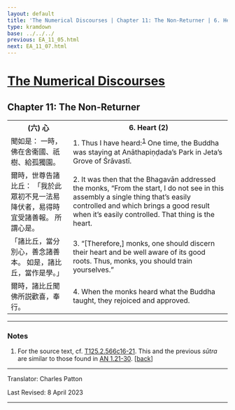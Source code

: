 ```yaml
---
layout: default
title: 'The Numerical Discourses | Chapter 11: The Non-Returner | 6. Heart (2)'
type: kramdown
base: ../../../
previous: EA_11_05.html
next: EA_11_07.html
---
```


<h1><a href='../index.html'>The Numerical Discourses</a></h1>
<h2>Chapter 11: The Non-Returner</h2>

<table class="trans">
  <th class='ch'>(六) 心</th>
  <th class='en'>6. Heart (2)</th>
  <tr>
    <td class='ch' title='T125.2.566c16'>聞如是： 一時，佛在舍衞國、祇樹、給孤獨園。</td>
    <td id='p1'>1. Thus I have heard:<sup id="ref1"><a href="#n1">1</a></sup> One time, the Buddha was staying at Anāthapiṇḍada’s Park in Jeta’s Grove of Śrāvastī.</td>
  </tr>
  <tr>
    <td class='ch' title='T125.2.566c17'>爾時，世尊告諸比丘： 「我於此眾初不見一法易降伏者，易得時宜受諸善報。 所謂心是。</td>
    <td id='p2'>2. It was then that the Bhagavān addressed the monks, “From the start, I do not see in this assembly a single thing that’s easily controlled and which brings a good result when it’s easily controlled. That thing is the heart.</td>
  </tr>
  <tr>
    <td class='ch' title='T125.2.566c19'>「諸比丘，當分別心，善念諸善本。 如是，諸比丘，當作是學。」</td>
    <td id='p3'>3. “[Therefore,] monks, one should discern their heart and be well aware of its good roots. Thus, monks, you should train yourselves.”</td>
  </tr>
  <tr>
    <td class='ch' title='T125.2.566c20'>爾時，諸比丘聞佛所説歡喜，奉行。</td>
    <td id='p4'>4. When the monks heard what the Buddha taught, they rejoiced and approved.</td>
  </tr>
</table>

<hr/>

<h3 id="notes">Notes</h3>

<ol class="notes-list">
<li id="n1"><p>For the source text, cf. <a href="https://cbetaonline.dila.edu.tw/zh/T02n0125_p0566c16" target="_blank">T125.2.566c16-21</a>. This and the previous <em>sūtra</em> are similar to those found in <a href="https://suttacentral.net/an1.21-30" target="_blank">AN 1.21-30</a>. [<a href="#ref1">back</a>]</p></li>
</ol>
<hr/>

<p class="translator">Translator: Charles Patton</p>
<p class='revised'>Last Revised: 8 April 2023</p>

<hr/>